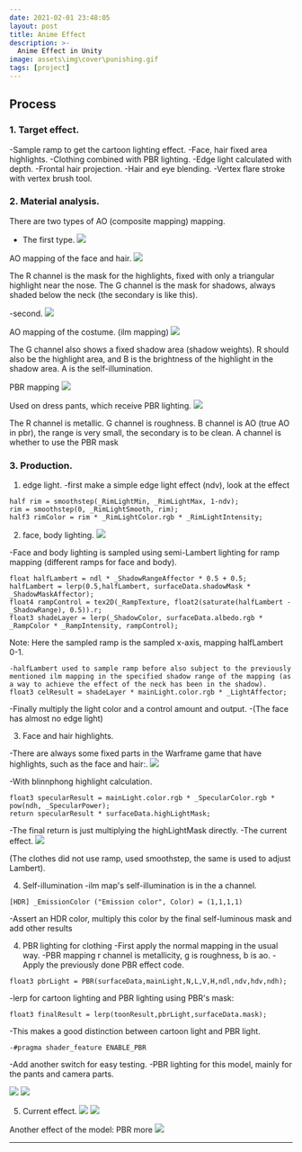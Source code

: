 ```yaml
---
date: 2021-02-01 23:48:05
layout: post
title: Anime Effect
description: >-
  Anime Effect in Unity
image: assets\img\cover\punishing.gif
tags: [project]
---
```


## Process

### 1. Target effect.

-Sample ramp to get the cartoon lighting effect.
-Face, hair fixed area highlights.
-Clothing combined with PBR lighting.
-Edge light calculated with depth.
-Frontal hair projection.
-Hair and eye blending.
-Vertex flare stroke with vertex brush tool.


### 2. Material analysis.

There are two types of AO (composite mapping) mapping.

- The first type.
![](/assets/img/punishing_anime/1.png)

AO mapping of the face and hair.
![](/assets/img/punishing_anime/2.png)

The R channel is the mask for the highlights, fixed with only a triangular highlight near the nose.
The G channel is the mask for shadows, always shaded below the neck (the secondary is like this).

-second.
![](/assets/img/punishing_anime/3.png)

AO mapping of the costume. (ilm mapping)
![](/assets/img/punishing_anime/4.png)

The G channel also shows a fixed shadow area (shadow weights).
R should also be the highlight area, and B is the brightness of the highlight in the shadow area.
A is the self-illumination.

PBR mapping
![](/assets/img/punishing_anime/5.png)

Used on dress pants, which receive PBR lighting.
![](/assets/img/punishing_anime/6.png)

The R channel is metallic.
G channel is roughness.
B channel is AO (true AO in pbr), the range is very small, the secondary is to be clean.
A channel is whether to use the PBR mask

### 3. Production.
1. edge light.
-first make a simple edge light effect (ndv), look at the effect
```
half rim = smoothstep(_RimLightMin, _RimLightMax, 1-ndv);
rim = smoothstep(0, _RimLightSmooth, rim);
half3 rimColor = rim * _RimLightColor.rgb * _RimLightIntensity;
```

2. face, body lighting.
![](/assets/img/punishing_anime/7.png)

-Face and body lighting is sampled using semi-Lambert lighting for ramp mapping (different ramps for face and body).
```
float halfLambert = ndl * _ShadowRangeAffector * 0.5 + 0.5;
halfLambert = lerp(0.5,halfLambert, surfaceData.shadowMask * _ShadowMaskAffector);
float4 rampControl = tex2D(_RampTexture, float2(saturate(halfLambert - _ShadowRange), 0.5)).r;
float3 shadeLayer = lerp(_ShadowColor, surfaceData.albedo.rgb * _RampColor * _RampIntensity, rampControl);
```

Note: Here the sampled ramp is the sampled x-axis, mapping halfLambert 0-1.
```
-halfLambert used to sample ramp before also subject to the previously mentioned ilm mapping in the specified shadow range of the mapping (as a way to achieve the effect of the neck has been in the shadow).
float3 celResult = shadeLayer * mainLight.color.rgb * _LightAffector;
```

-Finally multiply the light color and a control amount and output.
-(The face has almost no edge light)

3. Face and hair highlights.

-There are always some fixed parts in the Warframe game that have highlights, such as the face and hair:.
![](/assets/img/punishing_anime/8.png)

-With blinnphong highlight calculation.
```
float3 specularResult = mainLight.color.rgb * _SpecularColor.rgb * pow(ndh, _SpecularPower);
return specularResult * surfaceData.highLightMask;
```

-The final return is just multiplying the highLightMask directly.
-The current effect.
![](/assets/img/punishing_anime/9.png)

(The clothes did not use ramp, used smoothstep, the same is used to adjust Lambert).

4. Self-illumination
-ilm map's self-illumination is in the a channel.
```
[HDR] _EmissionColor ("Emission color", Color) = (1,1,1,1)
```
-Assert an HDR color, multiply this color by the final self-luminous mask and add other results

4. PBR lighting for clothing
-First apply the normal mapping in the usual way.
-PBR mapping r channel is metallicity, g is roughness, b is ao.
-Apply the previously done PBR effect code.
```
float3 pbrLight = PBR(surfaceData,mainLight,N,L,V,H,ndl,ndv,hdv,ndh);
```
-lerp for cartoon lighting and PBR lighting using PBR's mask:
```
float3 finalResult = lerp(toonResult,pbrLight,surfaceData.mask);
```
-This makes a good distinction between cartoon light and PBR light.
```
-#pragma shader_feature ENABLE_PBR
```
-Add another switch for easy testing.
-PBR lighting for this model, mainly for the pants and camera parts.

![](/assets/img/punishing_anime/10.png)
![](/assets/img/punishing_anime/11.png)

5. Current effect.
![](/assets/img/punishing_anime/12.png)
![](/assets/img/punishing_anime/13.png)

Another effect of the model: PBR more
![](/assets/img/punishing_anime/14.png)



---